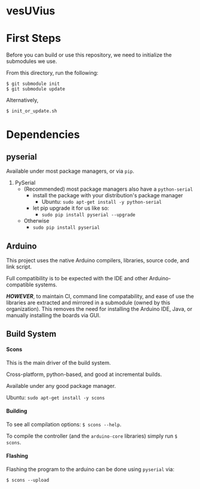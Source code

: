 vesUVius
========

First Steps
===========

Before you can build or use this repository, we need to initialize the submodules we use.

From this directory, run the following:

```
$ git submodule init
$ git submodule update
```

Alternatively,

```
$ init_or_update.sh
```


Dependencies
============

## pyserial

Available under most package managers, or via `pip`.

1. PySerial
    * (Recommended) most package managers also have a `python-serial`
        * install the package with your distribution's package manager
            * Ubuntu: `sudo apt-get install -y python-serial`
        * let pip upgrade it for us like so:
            * `sudo pip install pyserial --upgrade`
    * Otherwise
        * `sudo pip install pyserial`


## Arduino

This project uses the native Arduino compilers, libraries, source code, and link script.

Full compatibility is to be expected with the IDE and other Arduino-compatible systems.

__*HOWEVER*__, to maintain CI, command line compatability, and ease of use the libraries are extracted and mirrored
in a submodule (owned by this organization). This removes the need for installing the Arduino IDE, Java, or manually
installing the boards via GUI.


## Build System

#### Scons

This is the main driver of the build system.

Cross-platform, python-based, and good at incremental builds.

Available under any good package manager.

Ubuntu: `sudo apt-get install -y scons`


#### Building


To see all compilation options: `$ scons --help`.

To compile the controller (and the `arduino-core` libraries) simply run `$ scons`.


#### Flashing

Flashing the program to the arduino can be done using `pyserial` via:

```
$ scons --upload
```
